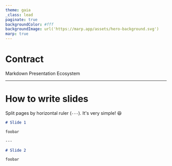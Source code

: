 ```yaml
---
theme: gaia
_class: lead
paginate: true
backgroundColor: #fff
backgroundImage: url('https://marp.app/assets/hero-background.svg')
marp: true
---
```


# **Contract**

Markdown Presentation Ecosystem

---

# How to write slides

Split pages by horizontal ruler (`---`). It's very simple! :satisfied:

```markdown
# Slide 1

foobar

---

# Slide 2

foobar
```
